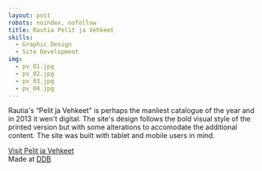 ```yaml
---
layout: post
robots: noindex, nofollow
title: Rautia Pelit ja Vehkeet
skills:
  - Graphic Design
  - Site Development
img:
  - pv_01.jpg
  - pv_02.jpg
  - pv_03.jpg
  - pv_04.jpg
---
```


Rautia's “Pelit ja Vehkeet” is perhaps the manliest catalogue of the year and in 2013 it wen't digital. The site's design follows the bold visual style of the printed version but with some alterations to accomodate the additional content. The site was built with tablet and mobile users in mind.

[Visit Pelit ja Vehkeet](http://pelitjavehkeet.fi)  
Made at [DDB](http://ddb.fi)
